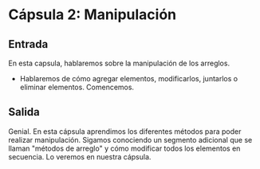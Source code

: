 # Cápsula 2: Manipulación

## Entrada
En esta capsula, hablaremos sobre la manipulación de los arreglos.
- Hablaremos de cómo agregar elementos, modificarlos, juntarlos o eliminar elementos.
Comencemos.

## Salida
Genial. En esta cápsula aprendimos los diferentes métodos para poder realizar manipulación. Sigamos conociendo un segmento adicional que se llaman "métodos de arreglo" y cómo modificar todos los elementos en secuencia.
Lo veremos en nuestra cápsula.